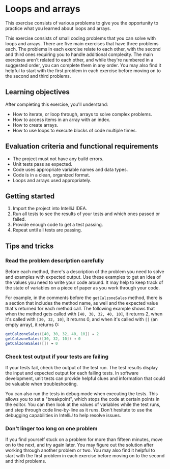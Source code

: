 # Loops and arrays

This exercise consists of various problems to give you the opportunity to practice what you learned about loops and arrays.

This exercise consists of small coding problems that you can solve with loops and arrays. There are five main exercises that have three problems each. The problems in each exercise relate to each other, with the second and third ones requiring you to handle additional complexity. 
The main exercises aren't related to each other, and while they're numbered in a suggested order, you can complete them in any order. You may also find it helpful to start with the first problem in each exercise before moving on to the second and third problems.

## Learning objectives

After completing this exercise, you'll understand:

* How to iterate, or loop through, arrays to solve complex problems.
* How to access items in an array with an index.
* How to create arrays.
* How to use loops to execute blocks of code multiple times.

## Evaluation criteria and functional requirements

* The project must not have any build errors.
* Unit tests pass as expected.
* Code uses appropriate variable names and data types.
* Code is in a clean, organized format.
* Loops and arrays used appropriately.

## Getting started

1. Import the project into IntelliJ IDEA.
2. Run all tests to see the results of your tests and which ones passed or failed.
3. Provide enough code to get a test passing.
4. Repeat until all tests are passing.

## Tips and tricks

### Read the problem description carefully

Before each method, there's a description of the problem you need to solve and examples with expected output. Use these examples to get an idea of the values you need to write your code around. It may help to keep track of the state of variables on a piece of paper as you work through your code.

For example, in the comments before the `getCalzoneSales` method, there is a section that includes the method name, as well and the expected value that's returned for each method call. 
The following example shows that when the method gets called with `[40, 30, 32, 40, 10]`, it returns 2, when it's called with `[30, 32, 10]`, it returns 0, and when it's called with `[]` (an empty array), it returns 0:

```java
getCalzoneSales([40, 30, 32, 40, 10]) → 2
getCalzoneSales([30, 32, 10]) → 0
getCalzoneSales([]) → 0
```

### Check test output if your tests are failing

If your tests fail, check the output of the test run. The test results display the input and expected output for each failing tests. In software development, unit tests can provide helpful clues and information that could be valuable when troubleshooting.

You can also run the tests in debug mode when executing the tests. This allows you to set a "breakpoint", which stops the code at certain points in the editor. You can then look at the values of variables while the test runs, and step through code line-by-line as it runs. Don't hesitate to use the debugging capabilities in IntelliJ to help resolve issues.

### Don't linger too long on one problem

If you find yourself stuck on a problem for more than fifteen minutes, move on to the next, and try again later. You may figure out the solution after working through another problem or two. You may also find it helpful to start with the first problem in each exercise before moving on to the second and third problems.
